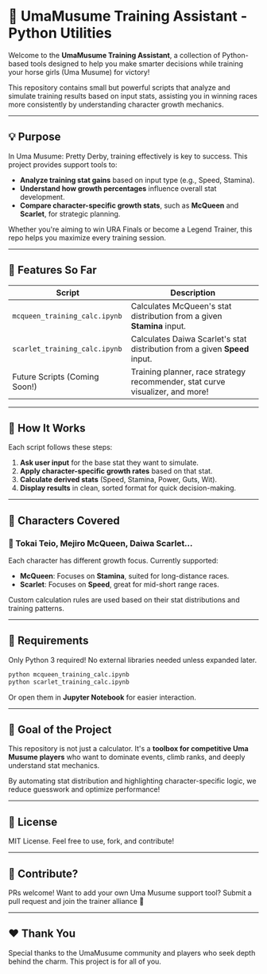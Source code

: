 # 🐎 UmaMusume Training Assistant - Python Utilities

Welcome to the **UmaMusume Training Assistant**, a collection of Python-based tools designed to help you make smarter decisions while training your horse girls (Uma Musume) for victory!

This repository contains small but powerful scripts that analyze and simulate training results based on input stats, assisting you in winning races more consistently by understanding character growth mechanics.

---

## 💡 Purpose

In Uma Musume: Pretty Derby, training effectively is key to success. This project provides support tools to:

- **Analyze training stat gains** based on input type (e.g., Speed, Stamina).
- **Understand how growth percentages** influence overall stat development.
- **Compare character-specific growth stats**, such as **McQueen** and **Scarlet**, for strategic planning.

Whether you're aiming to win URA Finals or become a Legend Trainer, this repo helps you maximize every training session.

---

## 📁 Features So Far

| Script | Description |
|--------|-------------|
| `mcqueen_training_calc.ipynb` | Calculates McQueen's stat distribution from a given **Stamina** input. |
| `scarlet_training_calc.ipynb` | Calculates Daiwa Scarlet's stat distribution from a given **Speed** input. |
| Future Scripts (Coming Soon!) | Training planner, race strategy recommender, stat curve visualizer, and more! |

---

## 🧠 How It Works

Each script follows these steps:

1. **Ask user input** for the base stat they want to simulate.
2. **Apply character-specific growth rates** based on that stat.
3. **Calculate derived stats** (Speed, Stamina, Power, Guts, Wit).
4. **Display results** in clean, sorted format for quick decision-making.

---

## 🏇 Characters Covered

### 🍚 Tokai Teio, Mejiro McQueen, Daiwa Scarlet...
Each character has different growth focus. Currently supported:
- **McQueen**: Focuses on **Stamina**, suited for long-distance races.
- **Scarlet**: Focuses on **Speed**, great for mid-short range races.

Custom calculation rules are used based on their stat distributions and training patterns.

---

## 🔧 Requirements

Only Python 3 required! No external libraries needed unless expanded later.

```bash
python mcqueen_training_calc.ipynb
python scarlet_training_calc.ipynb
````

Or open them in **Jupyter Notebook** for easier interaction.

---

## 🎯 Goal of the Project

This repository is not just a calculator. It's a **toolbox for competitive Uma Musume players** who want to dominate events, climb ranks, and deeply understand stat mechanics.

By automating stat distribution and highlighting character-specific logic, we reduce guesswork and optimize performance!

---

## 📝 License

MIT License. Feel free to use, fork, and contribute!

---

## 🙌 Contribute?

PRs welcome! Want to add your own Uma Musume support tool? Submit a pull request and join the trainer alliance 💪

---

## ❤️ Thank You

Special thanks to the UmaMusume community and players who seek depth behind the charm. This project is for all of you.

```
